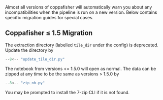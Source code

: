 Almost all versions of coppafisher will automatically warn you about any incompatibilities when the pipeline is run on a
new version. Below contains specific migration guides for special cases.

## Coppafisher $\leq$ 1.5 Migration

The extraction directory (labelled `tile_dir` under the config) is deprecated. Update the directory by

```python
--8<-- "update_tile_dir.py"
```

The notebook from versions <= 1.5.0 will open as normal. The data can be zipped at any time to be the same as versions >
1.5.0 by

```python
--8<-- "zip_nb.py"
```

You may be prompted to install the 7-zip CLI if it is not found.
